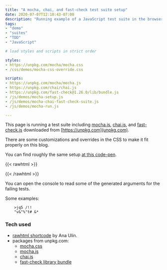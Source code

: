 ```yaml
---
title: "A mocha, chai, and fast-check test suite setup"
date: 2020-07-07T12:10:43-07:00
description: "Running example of a JavaScript test suite in the browser, using mocha, chai, and fast-check testing libraries"
tags:
- "demo"
- "suites"
- "TDD"
- "JavaScript"

# load styles and scripts in strict order

styles: 
- https://unpkg.com/mocha/mocha.css
- /css/demos/mocha-css-override.css

scripts: 
- https://unpkg.com/mocha/mocha.js
- https://unpkg.com/chai/chai.js
- https://unpkg.com/fast-check@1.26.0/lib/bundle.js
- /js/demos/mocha-setup.js
- /js/demos/mocha-chai-fast-check-suite.js
- /js/demos/mocha-run.js

---
```


This page is running a test suite including [mocha.js](https://mochajs.org/), [chai.js](https://www.chaijs.com/), and [fast-check.js](https://github.com/dubzzz/fast-check/) downloaded from [https://unpkg.com](unpkg.com).

There are some customizations and overrides in the CSS to make it fit properly on this blog.

You can find roughly the same setup [at this code-pen](https://codepen.io/dfkaye/pen/XWXgQxZ).

{{< rawhtml >}}
<div id="fixture"></div>
<div id="mocha"></div>
{{< /rawhtml >}}

You can open the console to read some of the generated arguments for the failing tests.

Some examples:

		>jq5 /!!
		"v&"%"t# &*


### Tech used

* [rawhtml shortcode](https://anaulin.org/blog/hugo-raw-html-shortcode/) by Ana Ulin.
* packages from unpkg.com:
	* [mocha.css](https://unpkg.com/mocha/mocha.css)
	* [mocha.js](https://unpkg.com/mocha/mocha.js)
	* [chai.js](https://unpkg.com/chai/chai.js)
	* [fast-check library bundle](https://unpkg.com/fast-check@*/lib/bundle.js)
